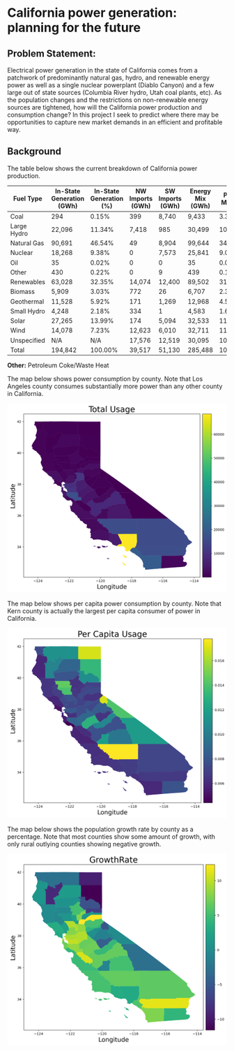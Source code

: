 # California power generation:  planning for the future

## Problem Statement:

Electrical power generation in the state of California comes from a patchwork of predominantly natural gas, hydro, and renewable energy power as well as a single nuclear powerplant (Diablo Canyon) and a few large out of state sources (Columbia River hydro, Utah coal plants, etc). As the population changes and the restrictions on non-renewable energy sources are tightened, how will the California power production and consumption change?  In this project I seek to predict where there may be opportunities to capture new market demands in an efficient and profitable way.

## Background

The table below shows the current breakdown of California power production.

| Fuel Type | In-State Generation (GWh) |  In-State Generation (%) | NW Imports (GWh) | SW Imports (GWh) | Energy Mix (GWh) | Power Mix (%) |
| - | - | - | - | - | - | - |
| Coal | 294 | 0.15% | 399 | 8,740 | 9,433 | 3.30% |
| Large Hydro | 22,096 | 11.34% | 7,418 | 985 | 30,499 | 10.68% |
| Natural Gas | 90,691 | 46.54% | 49 | 8,904 | 99,644 | 34.91% |
| Nuclear | 18,268 | 9.38% | 0 | 7,573 | 25,841 | 9.05% |
| Oil | 35 | 0.02% | 0 | 0 | 35 | 0.01% |
| Other | 430 | 0.22% | 0 | 9 | 439 | 0.15% |
| Renewables | 63,028 | 32.35% | 14,074 | 12,400 | 89,502 | 31.36% |
| Biomass | 5,909 | 3.03% | 772 | 26 | 6,707 | 2.35% |
| Geothermal | 11,528 | 5.92% | 171 | 1,269 | 12,968 | 4.54% |
| Small Hydro | 4,248 | 2.18% | 334 | 1 | 4,583 | 1.61% |
| Solar | 27,265 | 13.99% | 174 | 5,094 | 32,533 | 11.40% |
| Wind | 14,078 | 7.23% | 12,623 | 6,010 | 32,711 | 11.46% |
| Unspecified | N/A | N/A | 17,576 | 12,519 | 30,095 | 10.54% |
| Total | 194,842 | 100.00% | 39,517 | 51,130 | 285,488 | 100.00% |

**Other:** Petroleum Coke/Waste Heat


The map below shows power consumption by county.  Note that Los Angeles county consumes substantially more power than any other county in California.

<img src="./images/total_usage.png" alt="Example" width="600" height="">

The map below shows per capita power consumption by county.  Note that Kern county is actually the largest per capita consumer of power in California.

<img src="./images/pc_usage.png" alt="Example" width="600" height="">

The map below shows the population growth rate by county as a percentage. Note that most counties show some amount of growth, with only rural outlying counties showing negative growth.

<img src="./images/growth.png" alt="Example" width="600" height="">